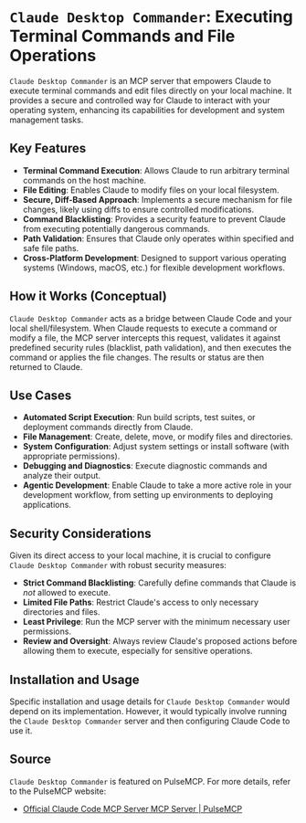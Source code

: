
# `Claude Desktop Commander`: Executing Terminal Commands and File Operations

`Claude Desktop Commander` is an MCP server that empowers Claude to execute terminal commands and edit files directly on your local machine. It provides a secure and controlled way for Claude to interact with your operating system, enhancing its capabilities for development and system management tasks.

## Key Features

*   **Terminal Command Execution**: Allows Claude to run arbitrary terminal commands on the host machine.
*   **File Editing**: Enables Claude to modify files on your local filesystem.
*   **Secure, Diff-Based Approach**: Implements a secure mechanism for file changes, likely using diffs to ensure controlled modifications.
*   **Command Blacklisting**: Provides a security feature to prevent Claude from executing potentially dangerous commands.
*   **Path Validation**: Ensures that Claude only operates within specified and safe file paths.
*   **Cross-Platform Development**: Designed to support various operating systems (Windows, macOS, etc.) for flexible development workflows.

## How it Works (Conceptual)

`Claude Desktop Commander` acts as a bridge between Claude Code and your local shell/filesystem. When Claude requests to execute a command or modify a file, the MCP server intercepts this request, validates it against predefined security rules (blacklist, path validation), and then executes the command or applies the file changes. The results or status are then returned to Claude.

## Use Cases

*   **Automated Script Execution**: Run build scripts, test suites, or deployment commands directly from Claude.
*   **File Management**: Create, delete, move, or modify files and directories.
*   **System Configuration**: Adjust system settings or install software (with appropriate permissions).
*   **Debugging and Diagnostics**: Execute diagnostic commands and analyze their output.
*   **Agentic Development**: Enable Claude to take a more active role in your development workflow, from setting up environments to deploying applications.

## Security Considerations

Given its direct access to your local machine, it is crucial to configure `Claude Desktop Commander` with robust security measures:

*   **Strict Command Blacklisting**: Carefully define commands that Claude is *not* allowed to execute.
*   **Limited File Paths**: Restrict Claude's access to only necessary directories and files.
*   **Least Privilege**: Run the MCP server with the minimum necessary user permissions.
*   **Review and Oversight**: Always review Claude's proposed actions before allowing them to execute, especially for sensitive operations.

## Installation and Usage

Specific installation and usage details for `Claude Desktop Commander` would depend on its implementation. However, it would typically involve running the `Claude Desktop Commander` server and then configuring Claude Code to use it.

## Source

`Claude Desktop Commander` is featured on PulseMCP. For more details, refer to the PulseMCP website:

*   [Official Claude Code MCP Server MCP Server | PulseMCP](https://www.pulsemcp.com/servers/claude-code)


